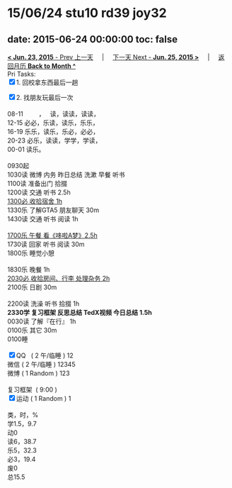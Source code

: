 # 15/06/24 stu10 rd39 joy32

date: 2015-06-24 00:00:00
toc: false
---
[**< Jun. 23, 2015** - Prev 上一天](/lifelogs/2015/06/d23.html) &nbsp; &nbsp; | &nbsp; &nbsp; [下一天 Next - **Jun. 25, 2015 >**](/lifelogs/2015/06/d25.html) &nbsp; &nbsp; |  &nbsp; &nbsp; [返回月历 **Back to Month ^**](/lifelogs/2015/06/index.html)
<br/>Pri Tasks:</strong><br clear="none"/><input type="checkbox" checked="true" />1. 回校拿东西最后一趟</div><div><input type="checkbox" checked="true" />2. 找朋友玩最后一次</div><div><div><br clear="none"/></div>08-11         ，   读，读读，读读，</div><div>12-15 必必，乐读，读乐，乐乐，</div><div>16-19 乐乐，读乐，乐必，必必，</div><div>20-23 必乐，读读，学学，学读，</div><div>00-01 读乐。</div><div><div><br clear="none"/></div>0930起<br clear="none"/>1030读 微博 内务 昨日总结 洗漱 早餐 听书</div><div>1100读 准备出门 拾掇</div><div>1200读 交通 听书 2.5h</div><div><u>1300必 收拾宿舍 1h</u></div><div>1330乐 了解GTA5 朋友聊天 30m</div><div>1430读 交通 听书 阅读 1h</div><div><br/></div><div><u>1700乐 午餐 看《哆啦A梦》2.5h</u></div><div>1730读 回家 听书 阅读 30m</div><div>1800乐 睡觉小憩</div><div><br/></div><div>1830乐 晚餐 1h</div><div><u>2030必 收拾房间、行李 处理杂务 2h</u></div><div>2100乐 日剧 30m</div><div><br clear="none"/></div><div>2200读 洗澡 听书 拾掇 1h</div><div><b>2330学 复习框架 反思总结 TedX视频 今日总结 1.5h</b></div><div>0030读 了解『在行』 1h</div><div>0100乐 其它 30m</div><div>0100睡</div><div><br clear="none"/></div><div><input type="checkbox" checked="true" />QQ   ( 2 午/临睡 ) 12<br clear="none"/><en-todo/>微信 ( 2 午/临睡 ) 12345</div><div><en-todo/>微博 ( 1 Random ) 123</div><div><br clear="none"/></div><div><en-todo/>复习框架  ( 9:00 ) <br clear="none"/></div><div><input type="checkbox" checked="true" />运动 ( 1 Random ) 1</div><div><div><br clear="none"/></div>类，时，%<br clear="none"/>学1.5，9.7<br clear="none"/>动0<br clear="none"/>读6，38.7<br clear="none"/>乐5，32.3<br clear="none"/>必3，19.4<br clear="none"/>废0<br clear="none"/>总15.5</div>
